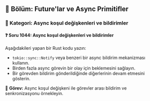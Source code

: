 ## 📘 Bölüm: Future'lar ve Async Primitifler
### 🔹 Kategori: Async koşul değişkenleri ve bildirimler
#### ❓ Soru 1044: Async koşul değişkenleri ve bildirimler

Aşağıdakileri yapan bir Rust kodu yazın:

- `tokio::sync::Notify` veya benzeri bir async bildirim mekanizması kullanın.
- Birden fazla async görevin bir olay için beklemesini sağlayın.
- Bir görevden bildirim gönderildiğinde diğerlerinin devam etmesini gösterin.

🔧 **Görev:** Async koşul değişkeni ile görevler arası bildirim ve senkronizasyonu örnekleyin.
